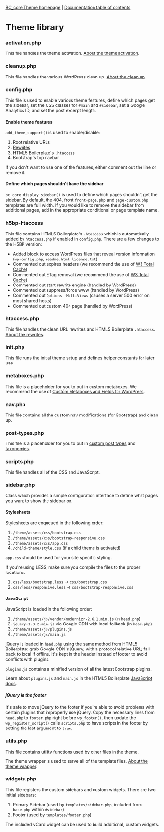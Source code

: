 [BC_core Theme homepage](http://www.bc_coretheme.com/) | [Documentation
table of contents](TOC.md)

# Theme library

### activation.php

This file handles the theme activation. [About the theme activation](activation.md).

### cleanup.php

This file handles the various WordPress clean up. [About the clean up](cleanup.md).

### config.php

This file is used to enable various theme features, define which pages get the sidebar, set the CSS classes for `#main` and `#sidebar`, set a Google Analytics ID, and set the post excerpt length.

#### Enable theme features

`add_theme_support()` is used to enable/disable:

1. Root relative URLs
2. [Rewrites](rewrites.md)
3. HTML5 Boilerplate's `.htaccess`
4. Bootstrap's top navbar

If you don't want to use one of the features, either comment out the line or remove it.

#### Define which pages shouldn't have the sidebar

`bc_core_display_sidebar()` is used to define which pages shouldn't get the sidebar. By default, the 404, front `front-page.php` and `page-custom.php` templates are full width. If you would like to remove the sidebar from additional pages, add in the appropriate conditional or page template name.

### h5bp-htaccess

This file contains HTML5 Boilerplate's `.htaccess` which is automatically added by `htaccess.php` if enabled in `config.php`. There are a few changes to the H5BP version:

* Added block to access WordPress files that reveal version information (`wp-config.php`, `readme.html`, `license.txt`)
* Commented out expires headers (we recommend the use of [W3 Total Cache](http://wordpress.org/extend/plugins/w3-total-cache/))
* Commented out ETag removal (we recommend the use of [W3 Total Cache](http://wordpress.org/extend/plugins/w3-total-cache/))
* Commented out start rewrite engine (handled by WordPress)
* Commented out suppress/force www (handled by WordPress)
* Commented out `Options -MultiViews` (causes a server 500 error on most shared hosts)
* Commented out custom 404 page (handled by WordPress)

### htaccess.php

This file handles the clean URL rewrites and HTML5 Boilerplate `.htaccess`. [About the rewrites](rewrites.md).

### init.php

This file runs the initial theme setup and defines helper constants for later use

### metaboxes.php

This file is a placeholder for you to put in custom metaboxes. We recommend the use of [Custom Metaboxes and Fields for WordPress](https://github.com/jaredatch/Custom-Metaboxes-and-Fields-for-WordPress).

### nav.php

This file contains all the custom nav modifications (for Bootstrap) and clean up.

### post-types.php

This file is a placeholder for you to put in [custom post types](http://codex.wordpress.org/Function_Reference/register_post_type) and [taxonomies](http://codex.wordpress.org/Function_Reference/register_taxonomy).

### scripts.php

This file handles all of the CSS and JavaScript.

### sidebar.php

Class which provides a simple configuration interface to define what pages you want to show the sidebar on.

#### Stylesheets

Stylesheets are enqueued in the following order:

1. `/theme/assets/css/bootstrap.css`
2. `/theme/assets/css/bootstrap-responsive.css`
3. `/theme/assets/css/app.css`
4. `/child-theme/style.css` (if a child theme is activated)

`app.css` should be used for your site specific styling.

If you're using LESS, make sure you compile the files to the proper locations:

1. `css/less/bootstrap.less` -> `css/bootstrap.css`
2. `css/less/responsive.less` -> `css/bootstrap-responsive.css`

#### JavaScript

JavaScript is loaded in the following order:

1. `/theme/assets/js/vendor/modernizr-2.6.1.min.js` (in `head.php`)
2. `jquery-1.8.2.min.js` via Google CDN with local fallback (in `head.php`)
3. `/theme/assets/js/plugins.js`
4. `/theme/assets/js/main.js`

jQuery is loaded in `head.php` using the same method from HTML5 Boilerplate: grab Google CDN's jQuery, with a protocol relative URL; fall back to local if offline. It's kept in the header instead of footer to avoid conflicts with plugins.

`plugins.js` contains a minified version of all the latest Bootstrap plugins.

Learn about `plugins.js` and `main.js` in the HTML5 Boilerplate [JavaScript docs](https://github.com/h5bp/html5-boilerplate/blob/master/doc/js.md).

##### jQuery in the footer

It's safe to move jQuery to the footer if you're able to avoid problems with certain plugins that improperly use jQuery. Copy the necessary lines from `head.php` to `footer.php` right before `wp_footer()`, then update the `wp_register_script()` calls `scripts.php` to have scripts in the footer by setting the last argument to `true`.

### utils.php

This file contains utility functions used by other files in the theme.

The theme wrapper is used to serve all of the template files. [About the theme wrapper](wrapper.md).

### widgets.php

This file registers the custom sidebars and custom widgets. There are two initial sidebars:

1. Primary Sidebar (used by `templates/sidebar.php`, included from `base.php` within `#sidebar`)
2. Footer (used by `templates/footer.php`)

The included vCard widget can be used to build additional, custom widgets.
